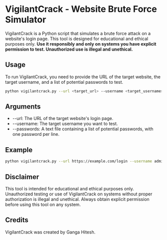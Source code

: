 # VigilantCrack - Website Brute Force Simulator

VigilantCrack is a Python script that simulates a brute force attack on a website's login page. This tool is designed for educational and ethical purposes only. **Use it responsibly and only on systems you have explicit permission to test. Unauthorized use is illegal and unethical.**

## Usage

To run VigilantCrack, you need to provide the URL of the target website, the target username, and a list of potential passwords to test.

```bash
python vigilantcrack.py --url <target_url> --username <target_username> --passwords <password_list>
```

## Arguments
- --url: The URL of the target website's login page.
- --username: The target username you want to test.
- --passwords: A text file containing a list of potential passwords, with one password per line.

## Example
```bash
python vigilantcrack.py --url https://example.com/login --username admin --passwords ["letmein", "password1]
```

## Disclaimer
This tool is intended for educational and ethical purposes only. Unauthorized testing or use of VigilantCrack on systems without proper authorization is illegal and unethical. Always obtain explicit permission before using this tool on any system.

## Credits
VigilantCrack was created by Ganga Hitesh.